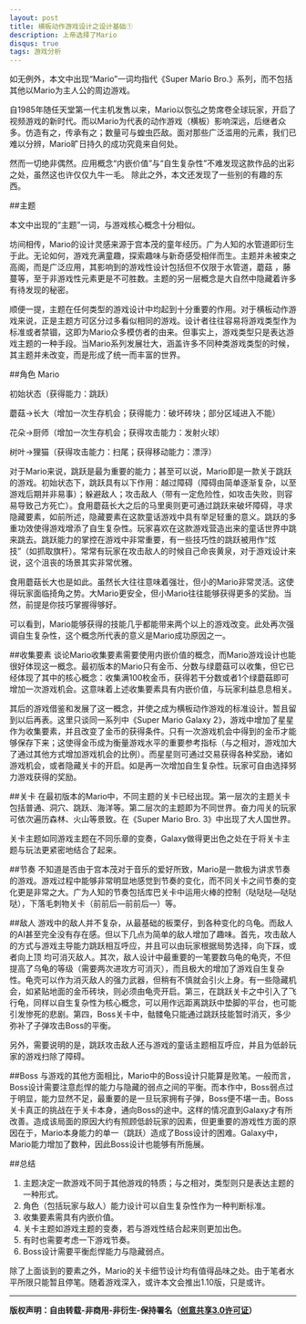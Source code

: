 ```yaml
---
layout: post
title: 横板动作游戏设计之设计基础①
description: 上帝选择了Mario
disqus: true
tags: 游戏分析
---
```

如无例外，本文中出现“Mario”一词均指代《Super Mario Bro.》系列，而不包括其他以Mario为主人公的周边游戏。

自1985年随任天堂第一代主机发售以来，Mario以恢弘之势席卷全球玩家，开启了视频游戏的新时代。而以Mario为代表的动作游戏（横板）影响深远，后继者众多。仿造有之，传承有之；数量可与蝗虫匹敌。面对那些广泛滥用的元素，我们已难以分辨，Mario旷日持久的成功究竟来自何处。

然而一切绝非偶然。应用概念“内嵌价值”与“自生复杂性”不难发现这款作品的出彩之处，虽然这也许仅仅九牛一毛。 除此之外，本文还发现了一些别的有趣的东西。

##主题

本文中出现的“主题”一词，与游戏核心概念十分相似。

坊间相传，Mario的设计灵感来源于宫本茂的童年经历。广为人知的水管道即衍生于此。无论如何，游戏充满童趣，探索趣味与新奇感受相伴而生。主题并未被束之高阁，而是广泛应用，其影响到的游戏性设计包括但不仅限于水管道，蘑菇 ，藤蔓等，至于非游戏性元素更是不可胜数。主题的另一层概念是大自然中隐藏着许多有待发现的秘密。

顺便一提，主题在任何类型的游戏设计中均起到十分重要的作用。对于横板动作游戏来说，正是主题方可区分过多看似相同的游戏。设计者往往容易将游戏类型作为标准或者禁锢，这即为Mario众多模仿者的由来。但事实上，游戏类型只是表达游戏主题的一种手段。当Mario系列发展壮大，涵盖许多不同种类游戏类型的时候，其主题并未改变，而是形成了统一而丰富的世界。

##角色
Mario

初始状态（获得能力：跳跃）

蘑菇->长大（增加一次生存机会；获得能力：破坏砖块；部分区域进入不能）

花朵->厨师（增加一次生存机会；获得攻击能力：发射火球）

树叶->狸猫（获得攻击能力：扫尾；获得移动能力：漂浮）

对于Mario来说，跳跃是最为重要的能力；甚至可以说，Mario即是一款关于跳跃的游戏。初始状态下，跳跃具有以下作用：越过障碍（障碍由简单逐渐复杂，以至游戏后期并非易事）；躲避敌人；攻击敌人（带有一定危险性，如攻击失败，则容易导致己方死亡）。食用蘑菇长大之后的马里奥则更可通过跳跃来破坏障碍，寻求隐藏要素，如前所述，隐藏要素在这款童话游戏中具有举足轻重的意义。跳跃的多重功效使得游戏增添了自生复杂性。玩家喜欢在这款游戏营造出来的童话世界中跳来跳去。跳跃能力的掌控在游戏中非常重要，有一些技巧性的跳跃被用作“炫技”（如抓取旗杆）。常常有玩家在攻击敌人的时候自己命丧黄泉，对于游戏设计来说，这个沮丧的场景其实非常优雅。

食用蘑菇长大也是如此。虽然长大往往意味着强壮，但小的Mario非常灵活。这使得玩家面临掎角之势。大Mario更安全，但小Mario往往能够获得更多的奖励。当然，前提是你技巧掌握得够好。

可以看到，Mario能够获得的技能几乎都能带来两个以上的游戏改变。此处再次强调自生复杂性，这个概念所代表的意义是Mario成功原因之一。

##收集要素
谈论Mario收集要素需要使用内嵌价值的概念，而Mario游戏设计也能很好体现这一概念。最初版本的Mario只有金币、分数与绿蘑菇可以收集，但它已经体现了其中的核心概念：收集满100枚金币，获得若干分数或者1个绿蘑菇即可增加一次游戏机会。这意味着上述收集要素具有内嵌价值，与玩家利益息息相关。

其后的游戏借鉴和发展了这一概念，并使之成为横板动作游戏的标准设计。暂且留到以后再表。这里只谈同一系列中《Super Mario Galaxy 2》，游戏中增加了星星作为收集要素，并且改变了金币的获得条件。只有一次游戏机会中得到的金币才能够保存下来；这使得金币成为衡量游戏水平的重要参考指标（与之相对，游戏加大了通过其他方式增加游戏机会的比例）。而星星则可通过交易获得各种奖励，诸如游戏机会，或者隐藏关卡的开启。如是再一次增加自生复杂性。玩家可自由选择努力游戏获得的奖励。

##关卡
在最初版本的Mario中，不同主题的关卡已经出现。第一层次的主题关卡包括普通、洞穴、跳跃、海洋等。第二层次的主题即为不同世界。奋力闯关的玩家可依次遍历森林、火山等景致。在《Super Mario Bro. 3》中出现了大人国世界。

关卡主题如同游戏主题在不同乐章的变奏，Galaxy做得更出色之处在于将关卡主题与玩法更紧密地结合了起来。

##节奏
不知道是否由于宫本茂对于音乐的爱好所致，Mario是一款极为讲求节奏的游戏。游戏过程中能够非常明显地感觉到节奏的变化，而不同关卡之间节奏的变化更是非常之大。广为人知的节奏包括库巴关卡中运用火棒的控制（哒哒哒—哒哒哒），下落毛刺物关卡（前前后—前前后—）等。

##敌人
游戏中的敌人并不复杂，从最基础的板栗仔，到各种变化的乌龟。而敌人的AI甚至完全没有存在感。但以下几点为简单的敌人增加了趣味。首先，攻击敌人的方式与游戏主导能力跳跃相互呼应，并且可以由玩家根据局势选择，向下踩，或者向上顶 均可消灭敌人。其次，敌人设计中最重要的一笔要数乌龟的龟壳，不但提高了乌龟的等级（需要两次进攻方可消灭），而且极大的增加了游戏自生复杂性。龟壳可以作为消灭敌人的强力武器，但稍有不慎就会引火上身。有一些隐藏机会，如紧贴地面的金币砖块，则必须由龟壳开启。第三，在跳跃关卡之中引入了飞行龟，同样以自生复杂性为核心概念，可以用作远距离跳跃中垫脚的平台，也可能引发惨死的悲剧。第四，Boss关卡中，骷髅龟只能通过跳跃技能暂时消灭，多少弥补了子弹攻击Boss的平衡。

另外，需要说明的是，跳跃攻击敌人还与游戏的童话主题相互呼应，并且为低龄玩家的游戏扫除了障碍。

##Boss
与游戏的其他方面相比，Mario中的Boss设计只能算是败笔。一般而言，Boss设计需要注意彪悍的能力与隐藏的弱点之间的平衡。而本作中，Boss弱点过于明显，能力显然不足，最重要的是一旦玩家拥有子弹，Boss便不堪一击。Boss关卡真正的挑战在于关卡本身，通向Boss的途中。这样的情况直到Galaxy才有所改善。造成该局面的原因大约有照顾低龄玩家的因素，但更重要的游戏性方面的原因在于，Mario本身能力的单一（跳跃）造成了Boss设计的困难。Galaxy中，Mario能力增加了数种，因此Boss设计也能够有所施展。

##总结
1. 主题决定一款游戏不同于其他游戏的特质；与之相对，类型则只是表达主题的一种形式。
2. 角色（包括玩家与敌人）能力设计可以自生复杂性作为一种判断标准。
3. 收集要素需具有内嵌价值。
4. 关卡主题如游戏主题的变奏，若与游戏性结合起来则更加出色。
5. 有时也需要考虑一下游戏节奏。
6. Boss设计需要平衡彪悍能力与隐藏弱点。

除了上面谈到的要素之外，Mario的关卡细节设计均有值得品味之处。由于笔者水平所限只能暂且停笔。随着游戏深入，或许本文会推出1.10版，只是或许。

---
**版权声明：自由转载-非商用-非衍生-保持署名（[创意共享3.0许可证](https://creativecommons.org/licenses/by-nc-nd/3.0/deed.zh)）**